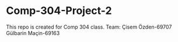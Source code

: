 # Comp-304-Project-2

This repo is created for Comp 304 class. 
Team: 
Çisem Özden-69707
Gülbarin Maçin-69163
